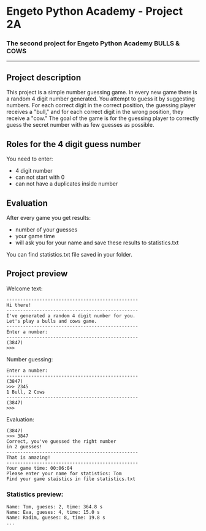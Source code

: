 # **Engeto Python Academy - Project 2A**
### The second project for Engeto Python Academy BULLS & COWS
---
## **Project description**
This project is a simple number guessing game. In every new game there is a random 4 digit number generated. 
You attempt to guess it by suggesting numbers. For each correct digit in the correct position, the guessing player receives a "bull," 
and for each correct digit in the wrong position, they receive a "cow." The goal of the game is for the guessing player to correctly guess 
the secret number with as few guesses as possible.
## **Roles for the 4 digit guess number**
You need to enter:
- 4 digit number
- can not start with 0
- can not have a duplicates inside number
## **Evaluation**
After every game you get results:
- number of your guesses
- your game time
- will ask you for your name and save these results to statistics.txt

You can find statistics.txt file saved in your folder.
## **Project preview**
Welcome text:
```
------------------------------------------------
Hi there!
------------------------------------------------
I've generated a random 4 digit number for you.
Let's play a bulls and cows game.
------------------------------------------------
Enter a number: 
------------------------------------------------
(3847)
>>> 
```
Number guessing:
```
Enter a number: 
------------------------------------------------
(3847)
>>> 2345
1 Bull, 2 Cows
------------------------------------------------
(3847)
>>> 
```
Evaluation:
```
(3847)
>>> 3847 
Correct, you've guessed the right number 
in 2 guesses!
------------------------------------------------
That is amazing!
------------------------------------------------
Your game time: 00:06:04
Please enter your name for statistics: Tom
Find your game staistics in file statistics.txt
```
### Statistics preview:
```
Name: Tom, gueses: 2, time: 364.8 s
Name: Eva, gueses: 4, time: 15.0 s
Name: Radim, gueses: 8, time: 19.8 s
...
```
